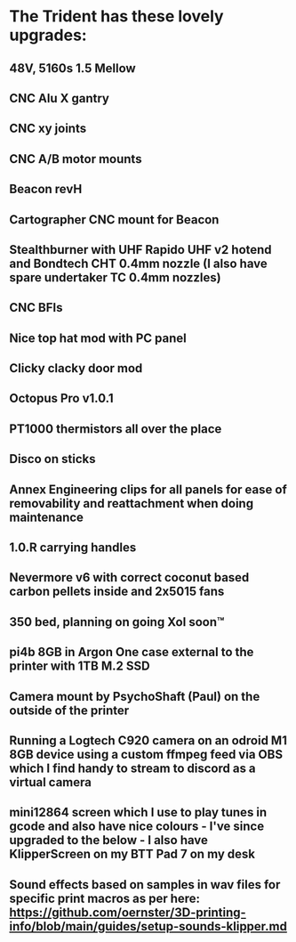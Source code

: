 # The Trident has these lovely upgrades:

## 48V, 5160s 1.5 Mellow
## CNC Alu X gantry 
## CNC xy joints 
## CNC A/B motor mounts
## Beacon revH 
## Cartographer CNC mount for Beacon
## Stealthburner with UHF Rapido UHF v2 hotend and Bondtech CHT 0.4mm nozzle (I also have spare undertaker TC 0.4mm nozzles)
## CNC BFIs 
## Nice top hat mod with PC panel
## Clicky clacky door mod
## Octopus Pro v1.0.1
## PT1000 thermistors all over the place
## Disco on sticks
## Annex Engineering clips for all panels for ease of removability and reattachment when doing maintenance
## 1.0.R carrying handles
## Nevermore v6 with correct coconut based carbon pellets inside and 2x5015 fans
## 350 bed, planning on going Xol soon™️
## pi4b 8GB in Argon One case external to the printer with 1TB M.2 SSD
## Camera mount by PsychoShaft (Paul) on the outside of the printer
## Running a Logtech C920 camera on an odroid M1 8GB device using a custom ffmpeg feed via OBS which I find handy to stream to discord as a virtual camera
## mini12864 screen which I use to play tunes in gcode and also have nice colours - I've since upgraded to the below - I also have KlipperScreen on my BTT Pad 7 on my desk
## Sound effects based on samples in wav files for specific print macros as per here: https://github.com/oernster/3D-printing-info/blob/main/guides/setup-sounds-klipper.md
